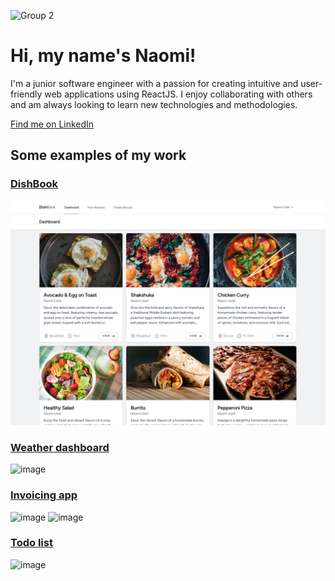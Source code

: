 ![Group 2](https://user-images.githubusercontent.com/97198969/235376303-8c54fc52-ccb5-4395-a311-57ef2a0665c2.png)

# Hi, my name's Naomi!

I'm a junior software engineer with a passion for creating intuitive and user-friendly web applications using ReactJS. I enjoy collaborating with others and am always looking to learn new technologies and methodologies.

[Find me on LinkedIn](https://www.linkedin.com/in/naomi-uziel-06626396/)

## Some examples of my work

### [DishBook](https://github.com/naomiuziel/dishbook)
<img src="https://raw.githubusercontent.com/naomiuziel/DishBook/main/screenshots/home.png">

### [Weather dashboard](https://github.com/naomiuziel/weather-dashboard)
<img width="774" alt="image" src="https://user-images.githubusercontent.com/97198969/235376539-e1d0a739-c81d-4742-83c4-c40b9970dde2.png">


### [Invoicing app](https://github.com/naomiuziel/invoicer)
<img width="671" alt="image" src="https://user-images.githubusercontent.com/97198969/235376524-370eafd6-a708-4496-8399-d63352aac635.png">
<img width="743" alt="image" src="https://user-images.githubusercontent.com/97198969/235376526-3ff43d8e-ad2d-4d7c-8bb4-7a3d34b78373.png">

### [Todo list](https://github.com/naomiuziel/react-todo)
<img width="476" alt="image" src="https://user-images.githubusercontent.com/97198969/235376516-f4347884-b413-456a-a54e-1e445e4540b2.png">


<!--
**naomiuziel/naomiuziel** is a ✨ _special_ ✨ repository because its `README.md` (this file) appears on your GitHub profile.

Here are some ideas to get you started:

- 🔭 I’m currently working on ...
- 🌱 I’m currently learning ...
- 👯 I’m looking to collaborate on ...
- 🤔 I’m looking for help with ...
- 💬 Ask me about ...
- 📫 How to reach me: ...
- 😄 Pronouns: ...
- ⚡ Fun fact: ...
-->
